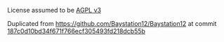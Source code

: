 License assumed to be [AGPL v3](https://www.gnu.org/licenses/agpl-3.0.html)

Duplicated from <https://github.com/Baystation12/Baystation12> at commit [187c0d10bd34f671f766ecf305493fd218dcb55b](https://github.com/Baystation12/Baystation12/tree/187c0d10bd34f671f766ecf305493fd218dcb55b/tools/midi2piano)
